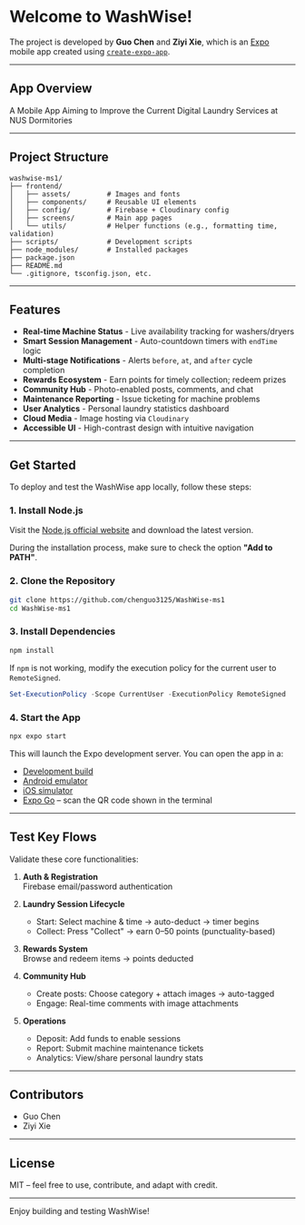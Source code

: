 
# Welcome to WashWise!

The project is developed by **Guo Chen** and **Ziyi Xie**, which is an [Expo](https://expo.dev) mobile app created using [`create-expo-app`](https://www.npmjs.com/package/create-expo-app).  

---

## App Overview

A Mobile App Aiming to Improve the Current Digital Laundry Services at NUS Dormitories

---

## Project Structure

```
washwise-ms1/
├── frontend/
│   ├── assets/         # Images and fonts
│   ├── components/     # Reusable UI elements
│   ├── config/         # Firebase + Cloudinary config
│   ├── screens/        # Main app pages
│   └── utils/          # Helper functions (e.g., formatting time, validation)
├── scripts/            # Development scripts
├── node_modules/       # Installed packages
├── package.json
├── README.md
└── .gitignore, tsconfig.json, etc.

```

---

## Features

- **Real-time Machine Status** - Live availability tracking for washers/dryers
- **Smart Session Management** - Auto-countdown timers with `endTime` logic
- **Multi-stage Notifications** - Alerts `before`, `at`, and `after` cycle completion
- **Rewards Ecosystem** - Earn points for timely collection; redeem prizes
- **Community Hub** - Photo-enabled posts, comments, and chat
- **Maintenance Reporting** - Issue ticketing for machine problems
- **User Analytics** - Personal laundry statistics dashboard
- **Cloud Media** - Image hosting via `Cloudinary`
- **Accessible UI** - High-contrast design with intuitive navigation

---

## Get Started

To deploy and test the WashWise app locally, follow these steps:

### 1. Install Node.js

Visit the [Node.js official website](https://nodejs.org/) and download the latest version.

During the installation process, make sure to check the option **"Add to PATH"**.

### 2. Clone the Repository

```bash
git clone https://github.com/chenguo3125/WashWise-ms1
cd WashWise-ms1
```

### 3. Install Dependencies

```bash
npm install
```

If `npm` is not working, modify the execution policy for the current user to `RemoteSigned`.

```powershell
Set-ExecutionPolicy -Scope CurrentUser -ExecutionPolicy RemoteSigned
```

### 4. Start the App

```bash
npx expo start
```

This will launch the Expo development server. You can open the app in a:

- [Development build](https://docs.expo.dev/develop/development-builds/introduction/)
- [Android emulator](https://docs.expo.dev/workflow/android-studio-emulator/)
- [iOS simulator](https://docs.expo.dev/workflow/ios-simulator/)
- [Expo Go](https://expo.dev/go) – scan the QR code shown in the terminal

---

## Test Key Flows

Validate these core functionalities:

1. **Auth & Registration**  
   Firebase email/password authentication
   
2. **Laundry Session Lifecycle**  
   - Start: Select machine & time → auto-deduct → timer begins  
   - Collect: Press "Collect" → earn 0–50 points (punctuality-based)  

3. **Rewards System**  
   Browse and redeem items → points deducted  

4. **Community Hub**  
   - Create posts: Choose category + attach images → auto-tagged  
   - Engage: Real-time comments with image attachments  

5. **Operations**  
   - Deposit: Add funds to enable sessions  
   - Report: Submit machine maintenance tickets  
   - Analytics: View/share personal laundry stats

---

## Contributors

- Guo Chen
- Ziyi Xie

---

## License

MIT – feel free to use, contribute, and adapt with credit.

---

Enjoy building and testing WashWise!
